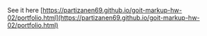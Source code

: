 See it here [https://partizanen69.github.io/goit-markup-hw-02/portfolio.html](https://partizanen69.github.io/goit-markup-hw-02/portfolio.html)
